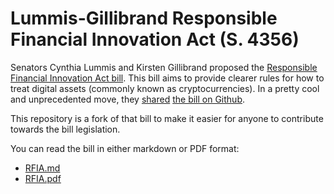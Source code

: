 # Lummis-Gillibrand Responsible Financial Innovation Act (S. 4356)

Senators Cynthia Lummis and Kirsten Gillibrand proposed the [Responsible Financial Innovation Act bill](https://www.congress.gov/bill/117th-congress/senate-bill/4356/text). This bill aims to provide clearer rules for how to treat digital assets (commonly known as cryptocurrencies). In a pretty cool and unprecedented move, they [shared](https://twitter.com/SenLummis/status/1539691568323518465) [the bill on Github](https://github.com/responsible-financial-innovation-act22/RFIA-bill).

This repository is a fork of that bill to make it easier for anyone to contribute towards the bill legislation.

You can read the bill in either markdown or PDF format:
- [RFIA.md](RFIA.md)
- [RFIA.pdf](RFIA.pdf)